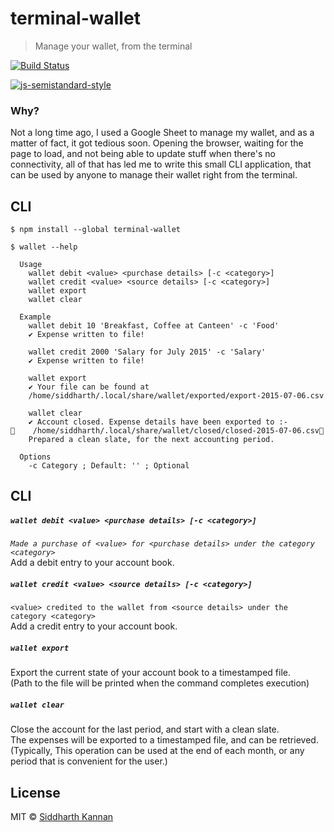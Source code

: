 # terminal-wallet

> Manage your wallet, from the terminal

[![Build Status](https://travis-ci.org/icyflame/terminal-wallet.svg?branch=master)](https://travis-ci.org/icyflame/terminal-wallet)

[![js-semistandard-style](https://img.shields.io/badge/code%20style-semistandard-brightgreen.svg)](https://github.com/Flet/semistandard)


### Why?

Not a long time ago, I used a Google Sheet to manage my wallet, and as a matter of
fact, it got tedious soon. Opening the browser, waiting for the page to load,
and not being able to update stuff when there's no connectivity, all of that
has led me to write this small CLI application, that can be used by anyone to
manage their wallet right from the terminal.


## CLI

```
$ npm install --global terminal-wallet
```
```
$ wallet --help

  Usage
    wallet debit <value> <purchase details> [-c <category>]
    wallet credit <value> <source details> [-c <category>]
    wallet export
    wallet clear

  Example
    wallet debit 10 'Breakfast, Coffee at Canteen' -c 'Food'
    ✔ Expense written to file!

    wallet credit 2000 'Salary for July 2015' -c 'Salary'
    ✔ Expense written to file!

    wallet export
    ✔ Your file can be found at
    /home/siddharth/.local/share/wallet/exported/export-2015-07-06.csv

    wallet clear
    ✔ Account closed. Expense details have been exported to :-
    /home/siddharth/.local/share/wallet/closed/closed-2015-07-06.csv
    Prepared a clean slate, for the next accounting period.

  Options
    -c Category ; Default: '' ; Optional
```


## CLI

##### `wallet debit <value> <purchase details> [-c <category>]`

_`Made a purchase of <value> for <purchase details> under the category <category>`_  
Add a debit entry to your account book.

##### `wallet credit <value> <source details> [-c <category>]`

`<value> credited to the wallet from <source details> under the category <category>`  
Add a credit entry to your account book.

##### `wallet export`

Export the current state of your account book to a timestamped file.  
(Path to the file will be printed when the command completes execution)

##### `wallet clear`

Close the account for the last period, and start with a clean slate.  
The expenses will be exported to a timestamped file, and can be retrieved.
(Typically, This operation can be used at the end of each month, or any period that is convenient for the user.)


## License

MIT © [Siddharth Kannan](http://icyflame.github.io)
